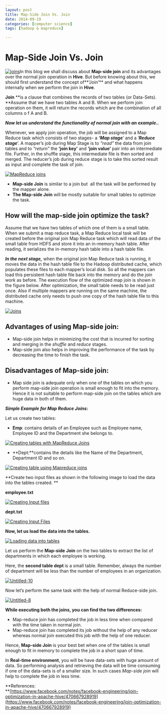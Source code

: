 ```yaml
---
layout: post
title: Map-Side Join Vs. Join
date: 2014-09-19
categories: [computer science]
tags: [hadoop & mapreduce]

---
```


Map-Side Join Vs. Join
======================

[![joins](http://www.edureka.in/blog/wp-content/uploads/2013/11/joins3.jpg)](http://www.edureka.in/blog/map-side-join-vs-join/)In
this blog we shall discuss about **Map-side join** and its advantages
over the normal join operation in **Hive**. But before knowing about
this, we should first understand the concept of**‘Join’** and what
happens internally when we perform the join in **Hive**.

**Join** **is a clause that combines the records of two tables (or
Data-Sets).\
**Assume that we have two tables A and B. When we perform join operation
on them, it will return the records which are the combination of all
columns o f A and B.

***Now let us understand the functionality of normal join with an
example..***

Whenever, we apply join operation, the job will be assigned to a Map
Reduce task which consists of two stages- a ***‘Map stage***’ and a
‘***Reduce stage***’. A mapper’s job during Map Stage is to *“read”* the
data from join tables and to *“return”* the **‘join key’** and **‘join
value’** pair into an intermediate file. Further, in the shuffle stage,
this intermediate file is then sorted and merged. The reducer’s job
during reduce stage is to take this sorted result as input and complete
the task of join.

[![MapReduce
joins](http://www.edureka.in/blog/wp-content/uploads/2013/11/joins1.jpg)](http://www.edureka.in/blog/map-side-join-vs-join/)

-   **Map-side Join** is similar to a join but  all the task will be
    performed by the mapper alone.
-   **The Map-side Join** will be mostly suitable for small tables to
    optimize the task.

## **How will the map-side join optimize the task?**

Assume that we have two tables of which one of them is a small table.
When we submit a map reduce task, a Map Reduce local task will be
created before the original join Map Reduce task which will read data of
the small table from HDFS and store it into an in-memory hash table.
After reading, it serializes the in-memory hash table into a hash table
file.

***In the next stage,*** when the original join Map Reduce task is
running, it moves the data in the hash table file to the Hadoop
distributed cache, which populates these files to each mapper’s local
disk. So all the mappers can load this persistent hash table file back
into the memory and do the join work as before. The execution flow of
the optimized map join is shown in the figure below. After optimization,
the small table needs to be read just once. Also if multiple mappers are
running on the same machine, the distributed cache only needs to push
one copy of the hash table file to this machine.

[![Joins](http://www.edureka.in/blog/wp-content/uploads/2013/11/joins2.jpg "Joins")](http://www.edureka.in/blog/map-side-join-vs-join/)

## **Advantages of using Map-side join:**

-   Map-side join helps in minimizing the cost that is incurred for
    sorting and merging in the *shuffle* and *reduce* stages.
-   Map-side join also helps in improving the performance of the task by
    decreasing the time to finish the task.

## **Disadvantages of Map-side join:**

-   Map side join is adequate only when one of the tables on which you
    perform map-side join operation is small enough to fit into the
    memory.  Hence it is not suitable to perform map-side join on the
    tables which are huge data in both of them.

***Simple Example for Map Reduce Joins:***

Let us create two tables:

-   **Emp**: contains details of an Employee such as Employee name,
    Employee ID and the Department she belongs to.

[![Creating tables with MapReduce
Joins](http://www.edureka.in/blog/wp-content/uploads/2013/11/Untitled-1.jpg)](http://www.edureka.in/blog/map-side-join-vs-join/)

-   **Dept:**contains the details like the Name of the Department,
    Department ID and so on.

[![Creating table using Mapreduce
joins](http://www.edureka.in/blog/wp-content/uploads/2013/11/Creating-table-using-Mapreduce-joins.jpg)](http://www.edureka.in/blog/map-side-join-vs-join/)

**Create two input files as shown in the following image to load the
data into the tables created. **

**employee.txt**

[![Creating Input
files](http://www.edureka.in/blog/wp-content/uploads/2013/11/Untitled-2.jpg)](http://www.edureka.in/blog/map-side-join-vs-join/)

**dept.txt**

[![Creating Input
Files](http://www.edureka.in/blog/wp-content/uploads/2013/11/Untitled-3.jpg "Creating Input Files")](http://www.edureka.in/blog/map-side-join-vs-join/)

**Now, let us load the data into the tables.**

[![Loading data into
tables](http://www.edureka.in/blog/wp-content/uploads/2013/11/Untitled-5.jpg "Loading data into tables")](http://www.edureka.in/blog/map-side-join-vs-join/)

Let us perform the **Map-side** **Join** on the two tables to extract
the list of departments in which each employee is working.

Here, the **second table dept** is a small table. Remember, always the
number of department will be less than the number of employees in an
organization.

[![Untitled-10](http://www.edureka.in/blog/wp-content/uploads/2013/11/Untitled-10.jpg)](http://www.edureka.in/blog/map-side-join-vs-join/)

Now let’s perform the same task with the help of normal Reduce-side
join.

[![Untitled-8](http://www.edureka.in/blog/wp-content/uploads/2013/11/Untitled-8.jpg)](http://www.edureka.in/blog/map-side-join-vs-join/)

**While executing both the joins, you can find the two differences:**

-   Map-reduce join has completed the job in less time when compared
    with the time taken in normal join.
-   Map-reduce join has completed its job without the help of any
    reducer whereas normal join executed this job with the help of one
    reducer.

Hence, **Map-side Join** is your best bet when one of the tables is
small enough to fit in memory to complete the job in a short span of
time.

In **Real-time environment**, you will be have data-sets with huge
amount of data. So performing analysis and retrieving the data will be
time consuming if one of the data-sets is of a smaller size. In such
cases *Map-side join* will help to complete the job in less time.

**References:\
**[https://www.facebook.com/notes/facebook-engineering/join-optimization-in-apache-hive/470667928919](https://www.facebook.com/notes/facebook-engineering/join-optimization-in-apache-hive/470667928919)

